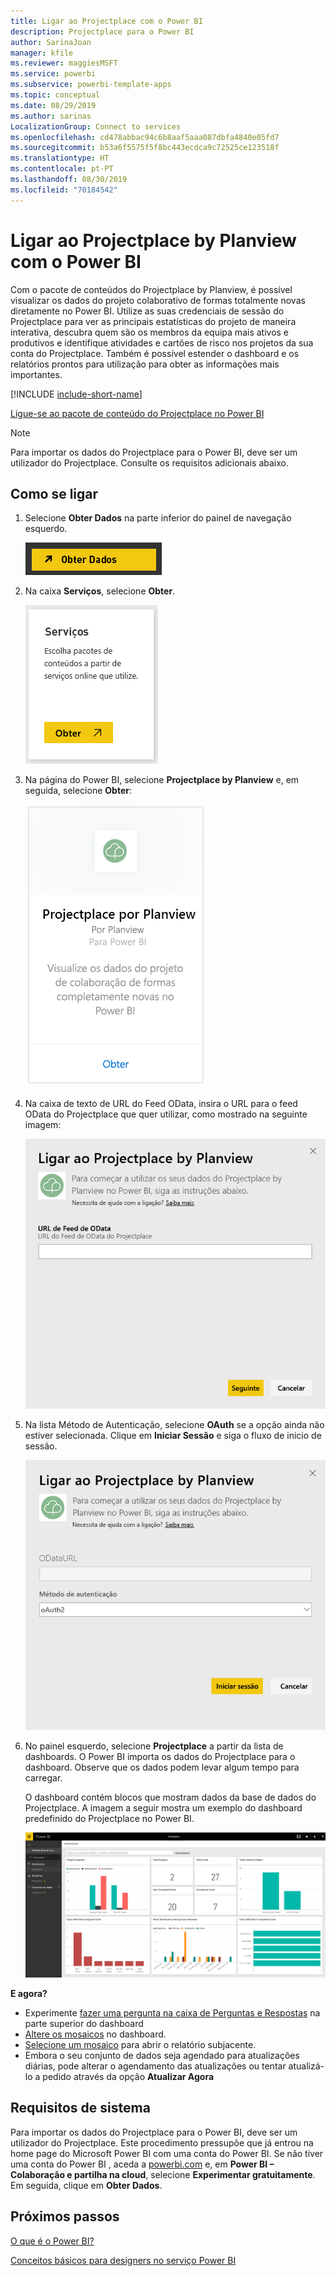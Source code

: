 ```yaml
---
title: Ligar ao Projectplace com o Power BI
description: Projectplace para o Power BI
author: SarinaJoan
manager: kfile
ms.reviewer: maggiesMSFT
ms.service: powerbi
ms.subservice: powerbi-template-apps
ms.topic: conceptual
ms.date: 08/29/2019
ms.author: sarinas
LocalizationGroup: Connect to services
ms.openlocfilehash: cd478abbac94c6b8aaf5aaa087dbfa4840e05fd7
ms.sourcegitcommit: b53a6f5575f5f8bc443ecdca9c72525ce123518f
ms.translationtype: HT
ms.contentlocale: pt-PT
ms.lasthandoff: 08/30/2019
ms.locfileid: "70184542"
---
```

# <a name="connect-to-projectplace-by-planview-with-power-bi"></a>Ligar ao Projectplace by Planview com o Power BI
Com o pacote de conteúdos do Projectplace by Planview, é possível visualizar os dados do projeto colaborativo de formas totalmente novas diretamente no Power BI. Utilize as suas credenciais de sessão do Projectplace para ver as principais estatísticas do projeto de maneira interativa, descubra quem são os membros da equipa mais ativos e produtivos e identifique atividades e cartões de risco nos projetos da sua conta do Projectplace. Também é possível estender o dashboard e os relatórios prontos para utilização para obter as informações mais importantes.

[!INCLUDE [include-short-name](./includes/service-deprecate-content-packs.md)]

[Ligue-se ao pacote de conteúdo do Projectplace no Power BI](https://app.powerbi.com/getdata/services/projectplace)

>[!NOTE]
>Para importar os dados do Projectplace para o Power BI, deve ser um utilizador do Projectplace. Consulte os requisitos adicionais abaixo.

## <a name="how-to-connect"></a>Como se ligar
1. Selecione **Obter Dados** na parte inferior do painel de navegação esquerdo.
   
    ![](media/service-connect-to-projectplace/get.png)
2. Na caixa **Serviços**, selecione **Obter**.
   
    ![](media/service-connect-to-projectplace/services.png)
3. Na página do Power BI, selecione **Projectplace by Planview** e, em seguida, selecione **Obter**:  
   
    ![](media/service-connect-to-projectplace/projectplace.png)
4. Na caixa de texto de URL do Feed OData, insira o URL para o feed OData do Projectplace que quer utilizar, como mostrado na seguinte imagem:
   
    ![](media/service-connect-to-projectplace/params.png)
5. Na lista Método de Autenticação, selecione **OAuth** se a opção ainda não estiver selecionada. Clique em **Iniciar Sessão** e siga o fluxo de inicio de sessão.  
   
   ![](media/service-connect-to-projectplace/creds.png)
6. No painel esquerdo, selecione **Projectplace** a partir da lista de dashboards. O Power BI importa os dados do Projectplace para o dashboard. Observe que os dados podem levar algum tempo para carregar.  
   
    O dashboard contém blocos que mostram dados da base de dados do Projectplace. A imagem a seguir mostra um exemplo do dashboard predefinido do Projectplace no Power BI.
   
    ![](media/service-connect-to-projectplace/dashboard.png)

**E agora?**

* Experimente [fazer uma pergunta na caixa de Perguntas e Respostas](consumer/end-user-q-and-a.md) na parte superior do dashboard
* [Altere os mosaicos](service-dashboard-edit-tile.md) no dashboard.
* [Selecione um mosaico](consumer/end-user-tiles.md) para abrir o relatório subjacente.
* Embora o seu conjunto de dados seja agendado para atualizações diárias, pode alterar o agendamento das atualizações ou tentar atualizá-lo a pedido através da opção **Atualizar Agora**

## <a name="system-requirements"></a>Requisitos de sistema
Para importar os dados do Projectplace para o Power BI, deve ser um utilizador do Projectplace. Este procedimento pressupõe que já entrou na home page do Microsoft Power BI com uma conta do Power BI. Se não tiver uma conta do Power BI , aceda a [powerbi.com](https://powerbi.microsoft.com/get-started/) e, em **Power BI – Colaboração e partilha na cloud**, selecione **Experimentar gratuitamente**. Em seguida, clique em **Obter Dados**.

## <a name="next-steps"></a>Próximos passos
[O que é o Power BI?](power-bi-overview.md)

[Conceitos básicos para designers no serviço Power BI](service-basic-concepts.md)

